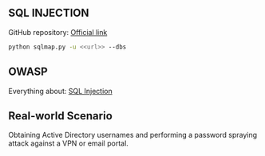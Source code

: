 ## SQL INJECTION
GitHub repository: [Official link](https://github.com/sqlmapproject/sqlmap)

```bash
python sqlmap.py -u <<url>> --dbs
```

## OWASP
Everything about: [SQL Injection](https://owasp.org/www-community/attacks/SQL_Injection)

## Real-world Scenario
Obtaining Active Directory usernames and performing a password spraying attack against a VPN or email portal.